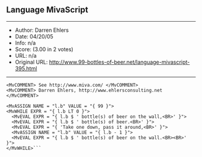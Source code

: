 
## Language MivaScript ##
---
- Author: Darren Ehlers
- Date: 04/20/05
- Info: n/a
- Score:  (3.00 in 2 votes)
- URL: n/a
- Original URL: http://www.99-bottles-of-beer.net/language-mivascript-395.html
---

```<MvCOMMENT> MivaScript version of 99 Bottles of beer</MvCOMMENT>
<MvCOMMENT> See http://www.miva.com/ </MvCOMMENT> 
<MvCOMMENT> Darren Ehlers, http://www.ehlersconsulting.net </MvCOMMENT> 

<MvASSIGN NAME = "l.b" VALUE = "{ 99 }">
<MvWHILE EXPR = "{ l.b LT 0 }">
  <MvEVAL EXPR = "{ l.b $ ' bottle(s) of beer on the wall,<BR>' }">
  <MvEVAL EXPR = "{ l.b $ ' bottle(s) of beer.<BR>' }">
  <MvEVAL EXPR = "{ 'Take one down, pass it around,<BR>' }">
  <MvASSIGN NAME = "l.b" VALUE = "{ l.b - 1 }">
  <MvEVAL EXPR = "{ l.b $ ' bottle(s) of beer on the wall.<BR><BR>' }">
</MvWHILE>```